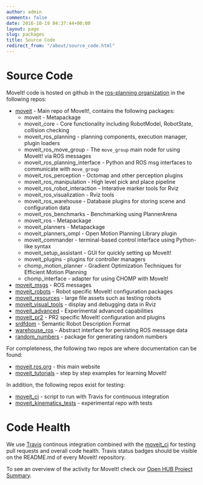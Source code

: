 ```yaml
---
author: admin
comments: false
date: 2016-10-19 04:37:44+00:00
layout: page
slug: packages
title: Source Code
redirect_from: "/about/source_code.html"
---
```


# Source Code

MoveIt! code is hosted on github in the [ros-planning organization](http://github.com/ros-planning) in the following repos:

  * [moveit](https://github.com/ros-planning/moveit) - Main repo of MoveIt!, contains the following packages:
    * moveit - Metapackage
    * moveit_core - Core functionality including RobotModel, RobotState, collision checking
    * moveit_ros_planning - planning components, execution manager, plugin loaders
    * moveit_ros_move_group - The ``move_group`` main node for using MoveIt! via ROS messages
    * moveit_ros_planning_interface - Python and ROS msg interfaces to communicate with ``move_group``
    * moveit_ros_perception - Octomap and other perception plugins
    * moveit_ros_manipulation - High level pick and place pipeline
    * moveit_ros_robot_interaction - Interative marker tools for Rviz
    * moveit_ros_visualization - Rviz tools
    * moveit_ros_warehouse - Database plugins for storing scene and configuration data
    * moveit_ros_benchmarks - Benchmarking using PlannerArena
    * moveit_ros - Metapackage
    * moveit_planners - Metapackage
    * moveit_planners_ompl - Open Motion Planning Library plugin
    * moveit_commander - terminal-based control interface using Python-like syntax
    * moveit_setup_assistant - GUI for quickly setting up MoveIt!
    * moveit_plugins - plugins for controller managers
    * chomp_motion_planner - Gradient Optimization Techniques for Efficient Motion Planning
    * chomp_interface - adapter for using CHOMP with MoveIt!
  * [moveit_msgs](https://github.com/ros-planning/moveit_msgs) - ROS messages
  * [moveit_robots](https://github.com/ros-planning/moveit_robots) - Robot specific MoveIt! configuration packages
  * [moveit_resources](https://github.com/ros-planning/moveit_resources) - large file assets such as testing robots
  * [moveit_visual_tools](https://github.com/ros-planning/moveit_visual_tools) - display and debugging data in Rviz
  * [moveit_advanced](https://github.com/ros-planning/moveit_advanced) - Experimental advanced capabilities
  * [moveit_pr2](https://github.com/ros-planning/moveit_pr2) - PR2 specific MoveIt! configuration and plugins
  * [srdfdom](https://github.com/ros-planning/srdfdom) - Semantic Robot Description Format
  * [warehouse_ros](https://github.com/ros-planning/warehouse_ros) - Abstract interface for persisting ROS message data
  * [random_numbers](https://github.com/ros-planning/random_numbers) - package for generating random numbers

For completeness, the following two repos are where documentation can be found:

  * [moveit.ros.org](https://github.com/ros-planning/moveit.ros.org) - this main website
  * [moveit_tutorials](https://github.com/ros-planning/moveit_tutorials) - step by step examples for learning MoveIt!

In addition, the following repos exist for testing:

  * [moveit_ci](https://github.com/ros-planning/moveit_ci) - script to run with Travis for continuous integration
  * [moveit_kinematics_tests](https://github.com/ros-planning/moveit_kinematics_tests) - experimental repo with tests

# Code Health

We use [Travis](https://travis-ci.org/ros-planning/) continous integration combined with the [moveit_ci](https://github.com/ros-planning/moveit_ci) for testing pull requests and overall code health. Travis status badges should be visible on the README.md of every MoveIt! repository.

To see an overview of the activity for MoveIt! check our [Open HUB Project Summary](https://www.openhub.net/p/moveit_).
